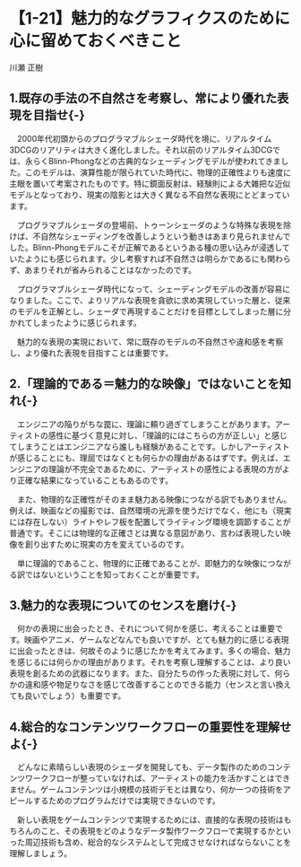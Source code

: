 # 【1-21】魅力的なグラフィクスのために心に留めておくべきこと

<div class="author">川瀬 正樹</div>

## 1.既存の手法の不自然さを考察し、常により優れた表現を目指せ{-}

　2000年代初頭からのプログラマブルシェーダ時代を境に、リアルタイム3DCGのリアリティは大きく進化しました。それ以前のリアルタイム3DCGでは、永らくBlinn-Phongなどの古典的なシェーディングモデルが使われてきました。このモデルは、演算性能が限られていた時代に、物理的正確性よりも速度に主眼を置いて考案されたものです。特に鏡面反射は、経験則による大雑把な近似モデルとなっており、現実の陰影とは大きく異なる不自然な表現にとどまっています。

　プログラマブルシェーダの登場前、トゥーンシェーダのような特殊な表現を除けば、不自然なシェーディングを改善しようという動きはあまり見られませんでした。Blinn-Phongモデルこそが正解であるというある種の思い込みが浸透していたようにも感じられます。少し考察すれば不自然さは明らかであるにも関わらず、あまりそれが省みられることはなかったのです。

　プログラマブルシェーダ時代になって、シェーディングモデルの改善が容易になりました。ここで、よりリアルな表現を貪欲に求め実現していった層と、従来のモデルを正解とし、シェーダで再現することだけを目標としてしまった層に分かれてしまったように感じられます。

　魅力的な表現の実現において、常に既存のモデルの不自然さや違和感を考察し、より優れた表現を目指すことは重要です。

## 2.「理論的である＝魅力的な映像」ではないことを知れ{-}

　エンジニアの陥りがちな罠に、理論に頼り過ぎてしまうことがあります。アーティストの感性に基づく意見に対し、「理論的にはこちらの方が正しい」と感じてしまうことはエンジニアなら誰しも経験があることです。しかしアーティストが感じることにも、理屈ではなくとも何らかの理由があるはずです。例えば、エンジニアの理論が不完全であるために、アーティストの感性による表現の方がより正確な結果になっていることもあるのです。

　また、物理的な正確性がそのまま魅力ある映像につながる訳でもありません。例えば、映画などの撮影では、自然環境の光源を使うだけでなく、他にも（現実には存在しない）ライトやレフ板を配置してライティング環境を調節することが普通です。そこには物理的な正確さとは異なる意図があり、言わば表現したい映像を創り出すために現実の方を変えているのです。

　単に理論的であること、物理的に正確であることが、即魅力的な映像につながる訳ではないということを知っておくことが重要です。

## 3.魅力的な表現についてのセンスを磨け{-}

　何かの表現に出会ったとき、それについて何かを感じ、考えることは重要です。映画やアニメ、ゲームなどなんでも良いですが、とても魅力的に感じる表現に出会ったときは、何故そのように感じたかを考えてみます。多くの場合、魅力を感じるには何らかの理由があります。それを考察し理解することは、より良い表現を創るための武器になります。また、自分たちの作った表現に対して、何らかの違和感や物足りなさを感じて改善することのできる能力（センスと言い換えても良いでしょう）も重要です。

## 4.総合的なコンテンツワークフローの重要性を理解せよ{-}

　どんなに素晴らしい表現のシェーダを開発しても、データ製作のためのコンテンツワークフローが整っていなければ、アーティストの能力を活かすことはできません。ゲームコンテンツは小規模の技術デモとは異なり、何か一つの技術をアピールするためのプログラムだけでは実現できないのです。

　新しい表現をゲームコンテンツで実現するためには、直接的な表現の技術はもちろんのこと、その表現をどのようなデータ製作ワークフローで実現するかといった周辺技術も含め、総合的なシステムとして完成させなければならないことを理解しましょう。
